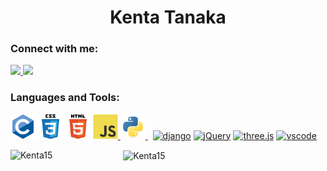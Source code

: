 <h1 align="center">Kenta Tanaka</h1>

<h3 align="left">Connect with me:</h3>
<a href="https://www.linkedin.com/in/kenta05/">
<img src="https://img.shields.io/badge/linkedin%20-%230077B5.svg?&style=for-the-badge&logo=linkedin&logoColor=white"/>
</a>
<a href="mailto:tkenta2929@gmail.com"><img src="https://img.shields.io/badge/-Gmail-%23333?style=for-the-badge&logo=gmail&logoColor=white" target="_blank"></a>

<h3 align="left">Languages and Tools:</h3>
<p align="left"> 
<a href="https://www.cprogramming.com/" target="_blank" rel="noreferrer"> <img src="https://raw.githubusercontent.com/devicons/devicon/master/icons/c/c-original.svg" alt="c" width="40" height="40"/></a> 
<a href="https://www.w3schools.com/css/" target="_blank" rel="noreferrer"> <img src="https://raw.githubusercontent.com/devicons/devicon/master/icons/css3/css3-original-wordmark.svg" alt="css3" width="40" height="40"/></a>
<a href="https://www.w3.org/html/" target="_blank" rel="noreferrer"><img src="https://raw.githubusercontent.com/devicons/devicon/master/icons/html5/html5-original-wordmark.svg" alt="html5" width="40" height="40"/></a>
<a href="https://developer.mozilla.org/en-US/docs/Web/JavaScript" target="_blank" rel="noreferrer"> <img src="https://raw.githubusercontent.com/devicons/devicon/master/icons/javascript/javascript-original.svg" alt="javascript" width="40" height="40"/> </a>
<a href="https://www.python.org" target="_blank" rel="noreferrer"><img src="https://raw.githubusercontent.com/devicons/devicon/master/icons/python/python-original.svg" alt="python" width="40" height="40"/> </a> &nbsp;
<a href="https://docs.djangoproject.com/en/4.1/" target="_blank" rel="noreferrer"><img src="https://cdn.jsdelivr.net/gh/devicons/devicon/icons/django/django-plain.svg" alt="django" width="40" height="40"/></a>
<a href="https://api.jquery.com" target="_blank" rel="noreferrer"><img src="https://cdn.jsdelivr.net/gh/devicons/devicon/icons/jquery/jquery-original.svg" alt="jQuery" width="40" height="40"/></a>
<a href="https://www.threejs.org" target="_blank" rel="noreferrer"><img src="https://cdn.jsdelivr.net/gh/devicons/devicon/icons/threejs/threejs-original.svg" alt="three.js" width="40" height="40"/></a>
<a href="https://code.visualstudio.com" target="_blank" rel="noreferrer"><img src="https://cdn.jsdelivr.net/gh/devicons/devicon/icons/vscode/vscode-original.svg" alt="vscode" width="40" height="40"/></a></p>

<p><img width="35%" height="50%" align="left" src="https://github-readme-stats.vercel.app/api/top-langs?username=Kenta15&show_icons=true&locale=en&layout=compact&theme=tokyonight&hide=jupyter%20notebook" alt="Kenta15" /></p>
<p>&nbsp;<img width="42%" height="50%" align="center" src="https://github-readme-stats.vercel.app/api?username=Kenta15&show_icons=true&locale=en&theme=tokyonight" alt="Kenta15" /></p>
